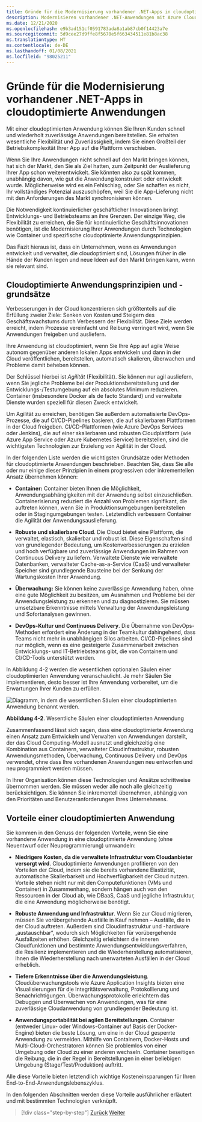 ```yaml
---
title: Gründe für die Modernisierung vorhandener .NET-Apps in cloudoptimierte Anwendungen
description: Modernisieren vorhandener .NET-Anwendungen mit Azure Cloud und Windows-Containern | Gründe für die Modernisierung vorhandener .NET-Apps in cloudoptimierte Anwendungen
ms.date: 12/21/2020
ms.openlocfilehash: e9b3ad151cf0591783ada8a1ab87cb0f14423a7e
ms.sourcegitcommit: 5d9cee27d9ffe8f5670e5f663434511e81b8ac38
ms.translationtype: HT
ms.contentlocale: de-DE
ms.lasthandoff: 01/08/2021
ms.locfileid: "98025211"
---
```

# <a name="reasons-to-modernize-existing-net-apps-to-cloud-optimized-applications"></a>Gründe für die Modernisierung vorhandener .NET-Apps in cloudoptimierte Anwendungen

Mit einer cloudoptimierten Anwendung können Sie Ihren Kunden schnell und wiederholt zuverlässige Anwendungen bereitstellen. Sie erhalten wesentliche Flexibilität und Zuverlässigkeit, indem Sie einen Großteil der Betriebskomplexität Ihrer App auf die Plattform verschieben.

Wenn Sie Ihre Anwendungen nicht schnell auf den Markt bringen können, hat sich der Markt, den Sie als Ziel hatten, zum Zeitpunkt der Auslieferung Ihrer App schon weiterentwickelt. Sie könnten also zu spät kommen, unabhängig davon, wie gut die Anwendung konstruiert oder entwickelt wurde. Möglicherweise wird es ein Fehlschlag, oder Sie schaffen es nicht, Ihr vollständiges Potenzial auszuschöpfen, weil Sie die App-Lieferung nicht mit den Anforderungen des Markt synchronisieren können.

Die Notwendigkeit kontinuierlicher geschäftlicher Innovationen bringt Entwicklungs- und Betriebsteams an ihre Grenzen. Der einzige Weg, die Flexibilität zu erreichen, die Sie für kontinuierliche Geschäftsinnovationen benötigen, ist die Modernisierung Ihrer Anwendungen durch Technologien wie Container und spezifische cloudoptimierte Anwendungsprinzipien.

Das Fazit hieraus ist, dass ein Unternehmen, wenn es Anwendungen entwickelt und verwaltet, die cloudoptimiert sind, Lösungen früher in die Hände der Kunden legen und neue Ideen auf den Markt bringen kann, wenn sie relevant sind.

## <a name="cloud-optimized-application-principles-and-tenets"></a>Cloudoptimierte Anwendungsprinzipien und -grundsätze

Verbesserungen in der Cloud konzentrieren sich größtenteils auf die Erfüllung zweier Ziele: Senken von Kosten und Steigern des Geschäftswachstums durch Verbessern der Flexibilität. Diese Ziele werden erreicht, indem Prozesse vereinfacht und Reibung verringert wird, wenn Sie Anwendungen freigeben und ausliefern.

Ihre Anwendung ist cloudoptimiert, wenn Sie Ihre App auf agile Weise autonom gegenüber anderen lokalen Apps entwickeln und dann in der Cloud veröffentlichen, bereitstellen, automatisch skalieren, überwachen und Probleme damit beheben können.

Der Schlüssel hierbei ist *Agilität* (Flexibilität). Sie können nur agil ausliefern, wenn Sie jegliche Probleme bei der Produktionsbereitstellung und der Entwicklungs-/Testumgebung auf ein absolutes Minimum reduzieren. Container (insbesondere Docker als de facto Standard) und verwaltete Dienste wurden speziell für diesen Zweck entwickelt.

Um Agilität zu erreichen, benötigen Sie außerdem automatisierte DevOps-Prozesse, die auf CI/CD-Pipelines basieren, die auf skalierbaren Plattformen in der Cloud freigeben. CI/CD-Plattformen (wie Azure DevOps Services oder Jenkins), die auf einer skalierbaren und robusten Cloudplattform (wie Azure App Service oder Azure Kubernetes Service) bereitstellen, sind die wichtigsten Technologien zur Erzielung von Agilität in der Cloud.

In der folgenden Liste werden die wichtigsten Grundsätze oder Methoden für cloudoptimierte Anwendungen beschrieben. Beachten Sie, dass Sie alle oder nur einige dieser Prinzipien in einem progressiven oder inkrementellen Ansatz übernehmen können:

- **Container:** Container bieten Ihnen die Möglichkeit, Anwendungsabhängigkeiten mit der Anwendung selbst einzuschließen. Containerisierung reduziert die Anzahl von Problemen signifikant, die auftreten können, wenn Sie in Produktionsumgebungen bereitstellen oder in Stagingumgebungen testen. Letztendlich verbessern Container die Agilität der Anwendungsauslieferung.

- **Robuste und skalierbare Cloud**. Die Cloud bietet eine Plattform, die verwaltet, elastisch, skalierbar und robust ist. Diese Eigenschaften sind von grundlegender Bedeutung, um Kostenverbesserungen zu erzielen und hoch verfügbare und zuverlässige Anwendungen im Rahmen von Continuous Delivery zu liefern. Verwaltete Dienste wie verwaltete Datenbanken, verwalteter Cache-as-a-Service (CaaS) und verwalteter Speicher sind grundlegende Bausteine bei der Senkung der Wartungskosten Ihrer Anwendung.

- **Überwachung:** Sie können keine zuverlässige Anwendung haben, ohne eine gute Möglichkeit zu besitzen, um Ausnahmen und Probleme bei der Anwendungsleistung zu erkennen und zu diagnostizieren. Sie müssen umsetzbare Erkenntnisse mittels Verwaltung der Anwendungsleistung und Sofortanalysen gewinnen.

- **DevOps-Kultur und Continuous Delivery**. Die Übernahme von DevOps-Methoden erfordert eine Änderung in der Teamkultur dahingehend, dass Teams nicht mehr in unabhängigen Silos arbeiten. CI/CD-Pipelines sind nur möglich, wenn es eine gesteigerte Zusammenarbeit zwischen Entwicklungs- und IT-Betriebsteams gibt, die von Containern und CI/CD-Tools unterstützt werden.

In Abbildung 4-2 werden die wesentlichen optionalen Säulen einer cloudoptimierten Anwendung veranschaulicht. Je mehr Säulen Sie implementieren, desto besser ist Ihre Anwendung vorbereitet, um die Erwartungen Ihrer Kunden zu erfüllen.

![Diagramm, in dem die wesentlichen Säulen einer cloudoptimierten Anwendung benannt werden.](./media/main-pillars-cloud-optimized-application.png)

**Abbildung 4-2**. Wesentliche Säulen einer cloudoptimierten Anwendung

Zusammenfassend lässt sich sagen, dass eine cloudoptimierte Anwendung einen Ansatz zum Entwickeln und Verwalten von Anwendungen darstellt, der das Cloud Computing-Modell ausnutzt und gleichzeitig eine Kombination aus Containern, verwalteter Cloudinfrastruktur, robusten Anwendungsmethoden, Überwachung, Continuous Delivery und DevOps verwendet, ohne dass Ihre vorhandenen Anwendungen neu entworfen und neu programmiert werden müssen.

In Ihrer Organisation können diese Technologien und Ansätze schrittweise übernommen werden. Sie müssen weder alle noch alle gleichzeitig berücksichtigen. Sie können Sie inkrementell übernehmen, abhängig von den Prioritäten und Benutzeranforderungen Ihres Unternehmens.

## <a name="benefits-of-a-cloud-optimized-application"></a>Vorteile einer cloudoptimierten Anwendung

Sie kommen in den Genuss der folgenden Vorteile, wenn Sie eine vorhandene Anwendung in eine cloudoptimierte Anwendung (ohne Neuentwurf oder Neuprogrammierung) umwandeln:

- **Niedrigere Kosten, da die verwaltete Infrastruktur vom Cloudanbieter versorgt wird**. Cloudoptimierte Anwendungen profitieren von den Vorteilen der Cloud, indem sie die bereits vorhandene Elastizität, automatische Skalierbarkeit und Hochverfügbarkeit der Cloud nutzen. Vorteile stehen nicht nur mit den Computefunktionen (VMs und Container) in Zusammenhang, sondern hängen auch von den Ressourcen in der Cloud ab, wie DBaaS, CaaS und jegliche Infrastruktur, die eine Anwendung möglicherweise benötigt.

- **Robuste Anwendung und Infrastruktur**. Wenn Sie zur Cloud migrieren, müssen Sie vorübergehende Ausfälle in Kauf nehmen – Ausfälle, die in der Cloud auftreten. Außerdem sind Cloudinfrastruktur und -hardware „austauschbar“, wodurch sich Möglichkeiten für vorübergehende Ausfallzeiten erhöhen. Gleichzeitig erleichtern die inneren Cloudfunktionen und bestimmte Anwendungsentwicklungsverfahren, die Resilienz implementieren und die Wiederherstellung automatisieren, Ihnen die Wiederherstellung nach unerwarteten Ausfällen in der Cloud erheblich.

- **Tiefere Erkenntnisse über die Anwendungsleistung**. Cloudüberwachungstools wie Azure Application Insights bieten eine Visualisierungen für die Integritätsverwaltung, Protokollierung und Benachrichtigungen. Überwachungsprotokolle erleichtern das Debuggen und Überwachen von Anwendungen, was für eine zuverlässige Cloudanwendung von grundlegender Bedeutung ist.

- **Anwendungsportabilität bei agilen Bereitstellungen**. Container (entweder Linux- oder Windows-Container auf Basis der Docker-Engine) bieten die beste Lösung, um eine in der Cloud gesperrte Anwendung zu vermeiden. Mithilfe von Containern, Docker-Hosts und Multi-Cloud-Orchestratoren können Sie problemlos von einer Umgebung oder Cloud zu einer anderen wechseln. Container beseitigen die Reibung, die in der Regel in Bereitstellungen in einer beliebigen Umgebung (Stage/Test/Produktion) auftritt.

Alle diese Vorteile bieten letztendlich wichtige Kosteneinsparungen für Ihren End-to-End-Anwendungslebenszyklus.

In den folgenden Abschnitten werden diese Vorteile ausführlicher erläutert und mit bestimmten Technologien verknüpft.

>[!div class="step-by-step"]
>[Zurück](index.md)
>[Weiter](microsoft-technologies-in-cloud-optimized-applications.md)
